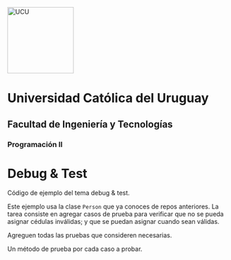 <img alt="UCU" src="https://www.ucu.edu.uy/plantillas/images/logo_ucu.svg"
width="150"/>

# Universidad Católica del Uruguay

## Facultad de Ingeniería y Tecnologías

### Programación II

# Debug &amp; Test

Código de ejemplo del tema debug &amp; test.

Este ejemplo usa la clase `Person` que ya conoces de repos anteriores. La tarea consiste en agregar casos de prueba para verificar que no se pueda asignar cédulas inválidas; y que se puedan asignar cuando sean válidas.

Agreguen todas las pruebas que consideren necesarias.

Un método de prueba por cada caso a probar.